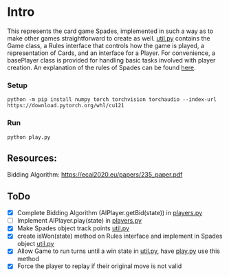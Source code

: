 # Intro
This represents the card game Spades, implemented in such a way as to make other games straightforward to create as well. [util.py](/util.py) contains the Game class, a Rules interface that controls how the game is played, a representation of Cards, and an interface for a Player. For convenience, a basePlayer class is provided for handling basic tasks involved with player creation. An explanation of the rules of Spades can be found [here](https://www.thesprucecrafts.com/spades-complete-card-game-rules-412490).

### Setup
```
python -m pip install numpy torch torchvision torchaudio --index-url https://download.pytorch.org/whl/cu121
```

### Run
```
python play.py
```

## Resources: 
Bidding Algorithm: https://ecai2020.eu/papers/235_paper.pdf

## ToDo
- [x] Complete Bidding Algorithm (AIPlayer.getBid(state)) in [players.py](/players.py)
- [ ] Implement AIPlayer.play(state) in [players.py](/players.py)
- [x] Make Spades object track points [util.py](/util.py)
- [x] create isWon(state) method on Rules interface and implement in Spades object [util.py](/util.py)
- [x] Allow Game to run turns until a win state in [util.py](/util.py), have [play.py](/play.py) use this method
- [x] Force the player to replay if their original move is not valid